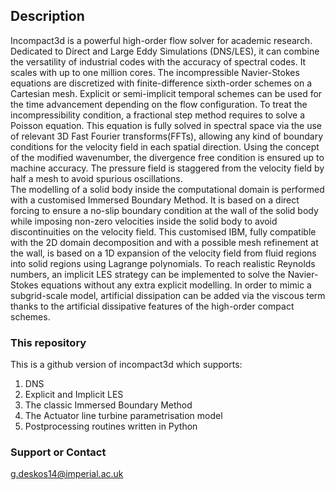## Description

Incompact3d is a powerful high-order flow solver for academic research. Dedicated to Direct and Large Eddy Simulations (DNS/LES), it can combine the versatility of industrial codes with the accuracy of spectral codes. It scales with up to one million cores. 
The incompressible Navier-Stokes equations are discretized with finite-difference sixth-order schemes on a Cartesian mesh.  Explicit or semi-implicit temporal schemes can be used for the time advancement depending on the flow configuration. To treat the incompressibility condition, a fractional step method requires to solve a Poisson equation. This equation is fully solved in spectral space via the use of relevant 3D Fast Fourier transforms(FFTs), allowing any kind of boundary conditions for the velocity field in each spatial direction. Using the concept of the modified wavenumber, the divergence free condition is ensured up to machine accuracy.  The pressure field is staggered from the velocity field by half a mesh to avoid spurious oscillations.  
The modelling of a solid body inside the computational domain is performed with a customised Immersed Boundary Method. It is based on a direct forcing to ensure a no-slip boundary condition at the wall of the solid body while imposing non-zero velocities inside the solid body to avoid discontinuities on the velocity field. This customised IBM, fully compatible with the 2D domain decomposition and with a possible mesh refinement at the wall, is based on a 1D expansion of the velocity field from fluid regions into solid regions using Lagrange polynomials. 
To reach realistic Reynolds numbers, an implicit LES strategy can be implemented to solve the Navier-Stokes equations without any extra explicit modelling. In order to mimic a subgrid-scale model, artificial dissipation can be added via the viscous term thanks to the artificial dissipative features of the high-order compact schemes.

### This repository 

This is a github version of incompact3d which supports:
1) DNS 
2) Explicit and Implicit LES
3) The classic Immersed Boundary Method
4) The Actuator line turbine parametrisation model
5) Postprocessing routines written in Python


### Support or Contact
g.deskos14@imperial.ac.uk
